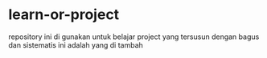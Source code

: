 # learn-or-project
repository ini di gunakan untuk belajar project yang tersusun dengan bagus dan sistematis
ini adalah yang di tambah

